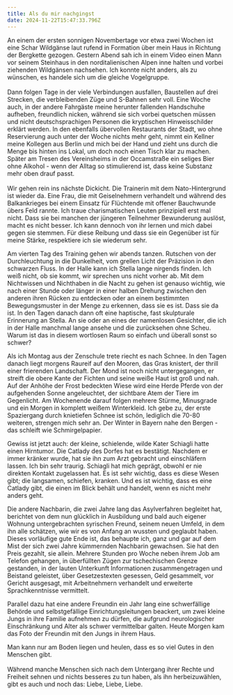 ```yaml
---
title: Als du mir nachgingst
date: 2024-11-22T15:47:33.796Z
---
```

An einem der ersten sonnigen Novembertage vor etwa zwei Wochen ist eine Schar Wildgänse laut rufend in Formation über mein Haus in Richtung der Bergkette gezogen. Gestern Abend sah ich in einem Video einen Mann vor seinem Steinhaus in den norditalienischen Alpen inne halten und vorbei ziehenden Wildgänsen nachsehen. Ich konnte nicht anders, als zu wünschen, es handele sich um die gleiche Vogelgruppe.\
\
Dann folgen Tage in der viele Verbindungen ausfallen, Baustellen auf drei Strecken, die verbleibenden Züge und S-Bahnen sehr voll. Eine Woche auch, in der andere Fahrgäste meine herunter fallenden Handschuhe aufheben, freundlich nicken, während sie sich vorbei quetschen müssen und nicht deutschsprachigen Personen die kryptischen Hinweisschilder erklärt werden. In den ebenfalls übervollen Restaurants der Stadt, wo ohne Reservierung auch unter der Woche nichts mehr geht, nimmt ein Kellner meine Kollegen aus Berlin und mich bei der Hand und zieht uns durch die Menge bis hinten ins Lokal, um doch noch einen Tisch klar zu machen. Später am Tresen des Vereinsheims in der Occamstraße ein seliges Bier ohne Alkohol - wenn der Alltag so stimulierend ist, dass keine Substanz mehr oben drauf passt.\
\
Wir gehen rein ins nächste Dickicht. Die Trainerin mit dem Nato-Hintergrund ist wieder da. Eine Frau, die mit Geiselnehmern verhandelt und während des Balkankrieges bei einem Einsatz für Flüchtende mit offener Bauchwunde übers Feld rannte. Ich traue charismatischen Leuten prinzipiell erst mal nicht. Dass sie bei manchen der jüngeren Teilnehmer Bewunderung auslöst, macht es nicht besser. Ich kann dennoch von ihr lernen und mich dabei gegen sie stemmen. Für diese Reibung und dass sie ein Gegenüber ist für meine Stärke, respektiere ich sie wiederum sehr.

Am vierten Tag des Training gehen wir abends tanzen. Rutschen von der Durchleuchtung in die Dunkelheit, vom grellen Licht der Präzision in den schwarzen Fluss. In der Halle kann ich Stella lange nirgends finden. Ich weiß nicht, ob sie kommt, wir sprechen uns nicht vorher ab. Mit dem Nichtwissen und Nichthaben in die Nacht zu gehen ist genauso wichtig, wie nach einer Stunde oder länger in einer halben Drehung zwischen den anderen ihren Rücken zu entdecken oder an einem bestimmten Bewegungsmuster in der Menge zu erkennen, dass sie es ist. Dass sie da ist. In den Tagen danach dann oft eine haptische, fast skulpturale Erinnerung an Stella. An sie oder an eines der namenlosen Gesichter, die ich in der Halle manchmal lange ansehe und die zurücksehen ohne Scheu. Warum ist das in diesem wortlosen Raum so einfach und überall sonst so schwer?

Als ich Montag aus der Zenschule trete riecht es nach Schnee. In den Tagen danach liegt morgens Raureif auf den Mooren, das Gras knistert, der thrill einer frierenden Landschaft. Der Mond ist noch nicht untergegangen, er streift die obere Kante der Fichten und seine weiße Haut ist groß und nah. Auf der Anhöhe der Frost bedeckten Wiese wird eine Herde Pferde von der aufgehenden Sonne angeleuchtet, der sichtbare Atem der Tiere im Gegenlicht. Am Wochenende darauf folgen mehrere Stürme, Minusgrade und ein Morgen in komplett weißem Winterkleid. Ich gebe zu, der erste Spaziergang durch knietiefen Schnee ist schön, lediglich die 70-80 weiteren, strengen mich sehr an. Der Winter in Bayern nahe den Bergen - das schleift wie Schmirgelpapier.

Gewiss ist jetzt auch: der kleine, schielende, wilde Kater Schiagli hatte einen Hirntumor. Die Catlady des Dorfes hat es bestätigt. Nachdem er immer kränker wurde, hat sie ihn zum Arzt gebracht und einschläfern lassen. Ich bin sehr traurig. Schiagli hat mich geprägt, obwohl er nie direkten Kontakt zugelassen hat. Es ist sehr wichtig, dass es diese Wesen gibt; die langsamen, schiefen, kranken. Und es ist wichtig, dass es eine Catlady gibt, die einen im Blick behält und handelt, wenn es nicht mehr anders geht.

Die andere Nachbarin, die zwei Jahre lang das Asylverfahren begleitet hat, berichtet von dem nun glücklich in Ausbildung und bald auch eigener Wohnung untergebrachten syrischen Freund, seinem neuen Umfeld, in dem ihn alle schätzen, wie wir es von Anfang an wussten und geglaubt haben. Dieses vorläufige gute Ende ist, das behaupte ich, ganz und gar auf dem Mist der sich zwei Jahre kümmernden Nachbarin gewachsen. Sie hat den Preis gezahlt, sie allein. Mehrere Stunden pro Woche neben ihrem Job am Telefon gehangen, in überfüllten Zügen zur tschechischen Grenze gestanden, in der lauten Unterkunft Informationen zusammengetragen und Beistand geleistet, über Gesetzestexten gesessen, Geld gesammelt, vor Gericht ausgesagt, mit Arbeitnehmern verhandelt und erweiterte Sprachkenntnisse vermittelt.

Parallel dazu hat eine andere Freundin ein Jahr lang eine schwerfällige Behörde und selbstgefällige Einrichtungsleitungen beackert, um zwei kleine Jungs in ihre Familie aufnehmen zu dürfen, die aufgrund neurologischer Einschränkung und Alter als schwer vermittelbar galten. Heute Morgen kam das Foto der Freundin mit den Jungs in ihrem Haus. 

Man kann nur am Boden liegen und heulen, dass es so viel Gutes in den Menschen gibt.\
\
Während manche Menschen sich nach dem Untergang ihrer Rechte und Freiheit sehnen und nichts besseres zu tun haben, als ihn herbeizuwählen, gibt es auch und noch das: Liebe, Liebe, Liebe.